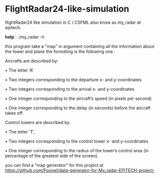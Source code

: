 # FlightRadar24-like-simulation

flightRadar24 like simulation in C / CSFML also know as my_radar at epitech.

**help** : ./my_radar -h

this program take a "map" in argument containing all the information about the tower and plane the formating is the following one :

Aircrafts are described by:

• The letter ‘A’

• Two integers corresponding to the departure x- and y-coordinates

• Two integers corresponding to the arrival x- and y-coordinates

• One integer corresponding to the aircraft’s speed (in pixels per second)

• One integer corresponding to the delay (in seconds) before the aircraft takes off.

Control towers are described by:

• The letter ‘T’,

• Two integers corresponding to the control tower x- and y-coordinates

• One integer corresponding to the radius of the tower’s control area (in percentage of the greatest side
of the screen).

you can find a "map generator" for this project at https://github.com/Fosowl/data-generator-for-My_radar-EPITECH-project-
